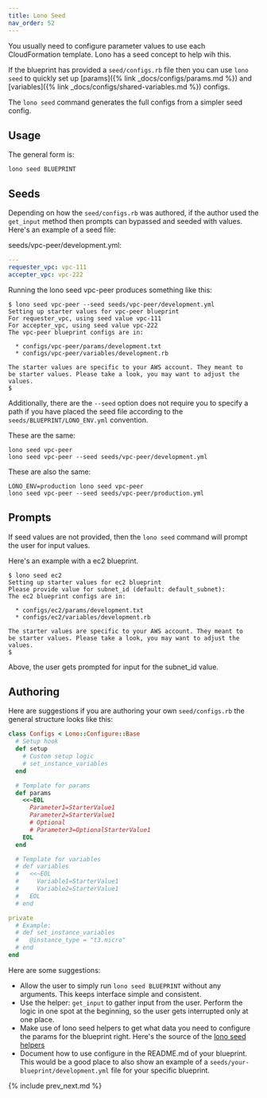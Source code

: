 ```yaml
---
title: Lono Seed
nav_order: 52
---
```


You usually need to configure parameter values to use each CloudFormation template. Lono has a seed concept to help wih this.

If the blueprint has provided a `seed/configs.rb` file then you can use `lono seed` to quickly set up [params]({% link _docs/configs/params.md %}) and [variables]({% link _docs/configs/shared-variables.md %}) configs.

The `lono seed` command generates the full configs from a simpler seed config.

## Usage

The general form is:

    lono seed BLUEPRINT

## Seeds

Depending on how the `seed/configs.rb` was authored, if the author used the `get_input` method then prompts can bypassed and seeded with values.  Here's an example of a seed file:

seeds/vpc-peer/development.yml:

```yaml
---
requester_vpc: vpc-111
accepter_vpc: vpc-222
```

Running the lono seed vpc-peer produces something like this:

    $ lono seed vpc-peer --seed seeds/vpc-peer/development.yml
    Setting up starter values for vpc-peer blueprint
    For requester_vpc, using seed value vpc-111
    For accepter_vpc, using seed value vpc-222
    The vpc-peer blueprint configs are in:

      * configs/vpc-peer/params/development.txt
      * configs/vpc-peer/variables/development.rb

    The starter values are specific to your AWS account. They meant to
    be starter values. Please take a look, you may want to adjust the values.
    $

Additionally, there are the `--seed` option does not require you to specify a path if you have placed the seed file according to the `seeds/BLUEPRINT/LONO_ENV.yml` convention.

These are the same:

    lono seed vpc-peer
    lono seed vpc-peer --seed seeds/vpc-peer/development.yml

These are also the same:

    LONO_ENV=production lono seed vpc-peer
    lono seed vpc-peer --seed seeds/vpc-peer/production.yml

## Prompts

If seed values are not provided, then the `lono seed` command will prompt the user for input values.

Here's an example with a ec2 blueprint.

    $ lono seed ec2
    Setting up starter values for ec2 blueprint
    Please provide value for subnet_id (default: default_subnet):
    The ec2 blueprint configs are in:

      * configs/ec2/params/development.txt
      * configs/ec2/variables/development.rb

    The starter values are specific to your AWS account. They meant to
    be starter values. Please take a look, you may want to adjust the values.
    $

Above, the user gets prompted for input for the subnet_id value.

## Authoring

Here are suggestions if you are authoring your own `seed/configs.rb` the general structure looks like this:

```ruby
class Configs < Lono::Configure::Base
  # Setup hook
  def setup
    # Custom setup logic
    # set_instance_variables
  end

  # Template for params
  def params
    <<~EOL
      Parameter1=StarterValue1
      Parameter2=StarterValue1
      # Optional
      # Parameter3=OptionalStarterValue1
    EOL
  end

  # Template for variables
  # def variables
  #   <<~EOL
  #     Variable1=StarterValue1
  #     Variable2=StarterValue1
  #   EOL
  # end

private
  # Example:
  # def set_instance_variables
  #   @instance_type = "t3.micro"
  # end
end
```

Here are some suggestions:

* Allow the user to simply run `lono seed BLUEPRINT` without any arguments. This keeps interface simple and consistent.
* Use the helper: `get_input` to gather input from the user. Perform the logic in one spot at the beginning, so the user gets interrupted only at one place.
* Make use of lono seed helpers to get what data you need to configure the params for the blueprint right.  Here's the source of the [lono seed helpers](https://github.com/tongueroo/lono/blob/master/lib/lono/configure/helpers.rb)
* Document how to use configure in the README.md of your blueprint. This would be a good place to also show an example of a `seeds/your-blueprint/development.yml` file for your specific blueprint.

{% include prev_next.md %}
